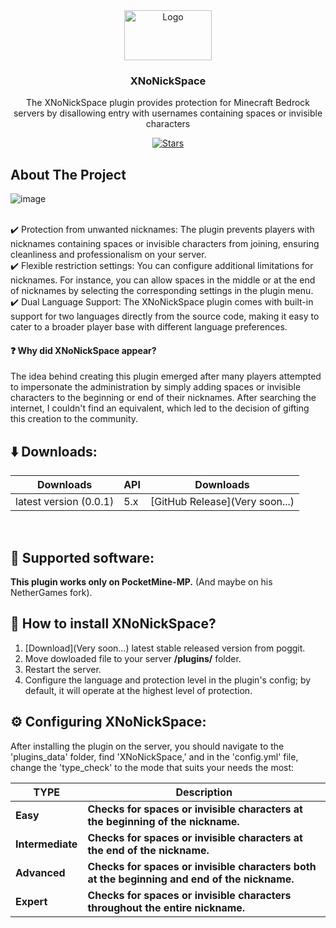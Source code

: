 <div align="center">
  <img src="https://github.com/xrde4/XNoNickSpace/blob/main/icon.png?raw=true" alt="Logo" width="140" height="80">
  <h3>XNoNickSpace</h3>
  <p align="center">
   The XNoNickSpace plugin provides protection for Minecraft Bedrock servers by disallowing entry with usernames containing spaces or invisible characters   
  </p>

  
[![Stars][stars-badge]][stars-url]

[stars-url]: https://github.com/xrde4/Xcoords/stargazers
[stars-badge]: https://img.shields.io/github/stars/xrde4/Xcoords.svg?style=for-the-badge



</div>

<!-- ABOUT THE PROJECT -->
## About The Project
![image](https://github.com/xrde4/XNoNickSpace/assets/111656745/7927d088-70f0-46d7-9aea-764c6c5d4a14)

<br> ✔️ Protection from unwanted nicknames: The plugin prevents players with nicknames containing spaces or invisible characters from joining, ensuring cleanliness and professionalism on your server.
<br> ✔️ Flexible restriction settings: You can configure additional limitations for nicknames. For instance, you can allow spaces in the middle or at the end of nicknames by selecting the corresponding settings in the plugin menu.
<br> ✔️ Dual Language Support: The XNoNickSpace plugin comes with built-in support for two languages directly from the source code, making it easy to cater to a broader player base with different language preferences.

#### :question: Why did **XNoNickSpace** appear?

The idea behind creating this plugin emerged after many players attempted to impersonate the administration by simply adding spaces or invisible characters to the beginning or end of their nicknames. After searching the internet, I couldn't find an equivalent, which led to the decision of gifting this creation to the community.

## ⬇️ Downloads:

| Downloads                                         | API       | Downloads                                                                 |
|---------------------------------------------------|-----------|---------------------------------------------------------------------------|
| latest version (0.0.1)                       | 5.x       | [GitHub Release](Very soon...)                |
<br>

## 📁 Supported software:
**This plugin works only on PocketMine-MP.** (And maybe on his NetherGames fork).

## 🔧 How to install XNoNickSpace?

1) [Download](Very soon...) latest stable released version from poggit.
2) Move dowloaded file to your server **/plugins/** folder.
3) Restart the server.
4) Configure the language and protection level in the plugin's config; by default, it will operate at the highest level of protection.

## ⚙️ Configuring XNoNickSpace:
After installing the plugin on the server, you should navigate to the 'plugins_data' folder, find 'XNoNickSpace,' and in the 'config.yml' file, change the 'type_check' to the mode that suits your needs the most:

| **TYPE**      | **Description**                                                                                                                                                                                                                                                                                                                                                                                                                                     |
|------------------|-----------------------------------------------------------------------------------------------------------------------------------------------------------------------------------------------------------------------------------------------------------------------------------------------------------------------------------------------------------------------------------------------------------------------------------------------------|
| **Easy**     | **Checks for spaces or invisible characters at the beginning of the nickname.**  
| **Intermediate**     | **Checks for spaces or invisible characters at the end of the nickname.**  
| **Advanced**     | **Checks for spaces or invisible characters both at the beginning and end of the nickname.**  
| **Expert**     | **Checks for spaces or invisible characters throughout the entire nickname.**  
